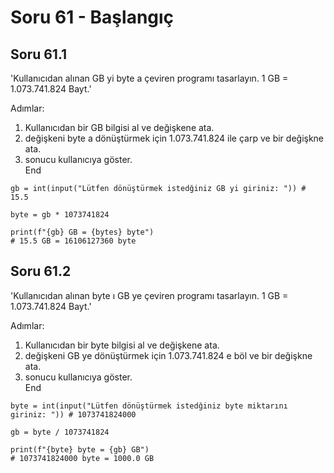 # Soru 61 - Başlangıç


## Soru 61.1

'Kullanıcıdan alınan GB yi byte a çeviren programı tasarlayın. 1 GB = 1.073.741.824 Bayt.'


Adımlar:
1. Kullanıcıdan bir GB bilgisi al ve değişkene ata.
2. değişkeni byte a dönüştürmek için 1.073.741.824 ile çarp ve bir değişkne ata.
3. sonucu kullanıcıya göster. <br>
End

```
gb = int(input("Lütfen dönüştürmek istedğiniz GB yi giriniz: ")) # 15.5

byte = gb * 1073741824

print(f"{gb} GB = {bytes} byte")
# 15.5 GB = 16106127360 byte
```

## Soru 61.2

'Kullanıcıdan alınan byte ı GB ye çeviren programı tasarlayın. 1 GB = 1.073.741.824 Bayt.'


Adımlar:
1. Kullanıcıdan bir byte bilgisi al ve değişkene ata.
2. değişkeni GB ye dönüştürmek için 1.073.741.824 e böl ve bir değişkne ata.
3. sonucu kullanıcıya göster. <br>
End

```
byte = int(input("Lütfen dönüştürmek istedğiniz byte miktarını giriniz: ")) # 1073741824000

gb = byte / 1073741824

print(f"{byte} byte = {gb} GB")
# 1073741824000 byte = 1000.0 GB
```
